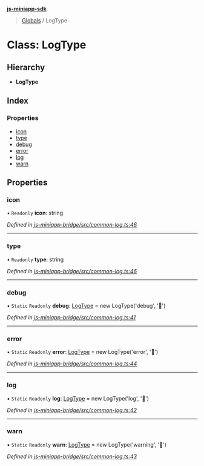**[js-miniapp-sdk](../README.md)**

> [Globals](../README.md) / LogType

# Class: LogType

## Hierarchy

* **LogType**

## Index

### Properties

* [icon](logtype.md#icon)
* [type](logtype.md#type)
* [debug](logtype.md#debug)
* [error](logtype.md#error)
* [log](logtype.md#log)
* [warn](logtype.md#warn)

## Properties

### icon

• `Readonly` **icon**: string

*Defined in [js-miniapp-bridge/src/common-log.ts:46](https://github.com/rakutentech/js-miniapp/blob/d3d09f7/js-miniapp-bridge/src/common-log.ts#L46)*

___

### type

• `Readonly` **type**: string

*Defined in [js-miniapp-bridge/src/common-log.ts:46](https://github.com/rakutentech/js-miniapp/blob/d3d09f7/js-miniapp-bridge/src/common-log.ts#L46)*

___

### debug

▪ `Static` `Readonly` **debug**: [LogType](logtype.md) = new LogType('debug', '📘')

*Defined in [js-miniapp-bridge/src/common-log.ts:41](https://github.com/rakutentech/js-miniapp/blob/d3d09f7/js-miniapp-bridge/src/common-log.ts#L41)*

___

### error

▪ `Static` `Readonly` **error**: [LogType](logtype.md) = new LogType('error', '📕')

*Defined in [js-miniapp-bridge/src/common-log.ts:44](https://github.com/rakutentech/js-miniapp/blob/d3d09f7/js-miniapp-bridge/src/common-log.ts#L44)*

___

### log

▪ `Static` `Readonly` **log**: [LogType](logtype.md) = new LogType('log', '📗')

*Defined in [js-miniapp-bridge/src/common-log.ts:42](https://github.com/rakutentech/js-miniapp/blob/d3d09f7/js-miniapp-bridge/src/common-log.ts#L42)*

___

### warn

▪ `Static` `Readonly` **warn**: [LogType](logtype.md) = new LogType('warning', '📙')

*Defined in [js-miniapp-bridge/src/common-log.ts:43](https://github.com/rakutentech/js-miniapp/blob/d3d09f7/js-miniapp-bridge/src/common-log.ts#L43)*
